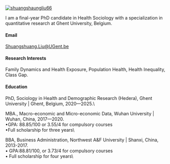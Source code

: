 

[![shuangshaungliu66](https://img.shields.io/badge/shuangshuangliu66-github-blue?logo=github)](https://github.com/ShuangshuangLiu66)

I am a final-year PhD candidate in Health Sociology with a specialization in quantitative research at Ghent University, Belgium.

#### Email
Shuangshuang.Liu@UGent.be

#### Research Interests
Family Dynamics and Health Exposure, Population Health, Health Inequality, Class Gap.

#### Education
PhD, Sociology in Health and Demographic Research (Hedera), Ghent University | Ghent, Belgium, 2020—2025.\

MBA., Macro-economic and Micro-economic Data, Wuhan University | Wuhan, China, 2017—2020.\
•GPA: 88.85/100 or 3.55/4 for compulsory courses\
•Full scholarship for three years\

BBA, Business Administration, Northwest A&F University | Shanxi, China, 2013-2017.\
• GPA:88.81/100, or 3.73/4 for compulsory courses\
• Full scholarship for four years\

